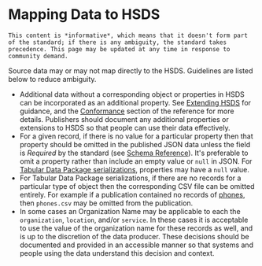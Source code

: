 Mapping Data to HSDS
====================

```{note}
This content is *informative*, which means that it doesn't form part of the standard; if there is any ambiguity, the standard takes precedence. This page may be updated at any time in response to community demand.
```

Source data may or may not map directly to the HSDS. Guidelines are listed below to reduce ambiguity.


* Additional data without a corresponding object or properties in HSDS can be incorporated as an additional property. See [Extending HSDS](extending) for guidance, and the [Conformance](conformance) section of the reference for more details. Publishers should document any additional properties or extensions to HSDS so that people can use their data effectively.
* For a given record, if there is no value for a particular property then that property should be omitted in the published JSON data unless the field is *Required* by the standard (see [Schema Reference](schema_reference)). It's preferable to omit a property rather than include an empty value or `null` in JSON. For [Tabular Data Package serializations](serialization.md#tabular-data-package), properties may have a `null` value.
* For Tabular Data Package serializations, if there are no records for a particular type of object then the corresponding CSV file can be omitted entirely. For example if a publication contained no records of [phones](schema_reference.md#phone), then `phones.csv` may be omitted from the publication.
* In some cases an Organization Name may be applicable to each the `organization`, `location`, and/or `service`. In these cases it is acceptable to use the value of the organization name for these records as well, and is up to the discretion of the data producer. These decisions should be documented and provided in an accessible manner so that systems and people using the data understand this decision and context.


